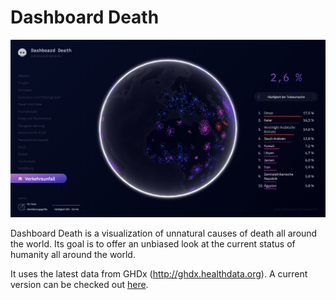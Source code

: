 # Dashboard Death

![alt text](/assets/DashboardDeath-Website.png)

Dashboard Death is a visualization of unnatural causes of death all around the world. Its goal is to offer an unbiased look at the current status of humanity all around the world.

It uses the latest data from GHDx (http://ghdx.healthdata.org).
A current version can be checked out [here](www.janalex.me/dashboard-death.html).
